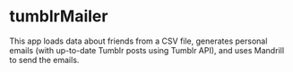 # tumblrMailer
This app loads data about friends from a CSV file, generates personal emails (with up-to-date Tumblr posts using Tumblr API), and uses Mandrill to send the emails.